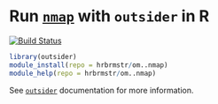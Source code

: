 # Run [`nmap`](https://nmap.org/) with `outsider` in R
[![Build Status](https://travis-ci.org/hrbrmstr/om..nmap.svg?branch=master)](https://travis-ci.org/hrbrmstr/om..nmap)


```r
library(outsider)
module_install(repo = hrbrmstr/om..nmap)
module_help(repo = hrbrmstr/om..nmap)
```

See [`outsider`](https://github.com/AntonelliLab/outsider) documentation for more information.
